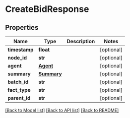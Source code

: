 # CreateBidResponse

## Properties
Name | Type | Description | Notes
------------ | ------------- | ------------- | -------------
**timestamp** | **float** |  | [optional] 
**node_id** | **str** |  | [optional] 
**agent** | [**Agent**](Agent.md) |  | [optional] 
**summary** | [**Summary**](Summary.md) |  | [optional] 
**batch_id** | **str** |  | [optional] 
**fact_type** | **str** |  | [optional] 
**parent_id** | **str** |  | [optional] 

[[Back to Model list]](../README.md#documentation-for-models) [[Back to API list]](../README.md#documentation-for-api-endpoints) [[Back to README]](../README.md)


